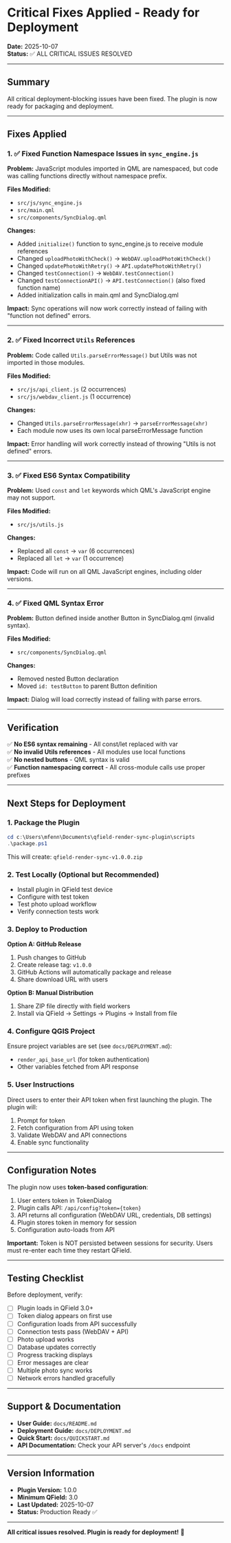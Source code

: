 # Critical Fixes Applied - Ready for Deployment

**Date:** 2025-10-07  
**Status:** ✅ ALL CRITICAL ISSUES RESOLVED

---

## Summary

All critical deployment-blocking issues have been fixed. The plugin is now ready for packaging and deployment.

---

## Fixes Applied

### 1. ✅ Fixed Function Namespace Issues in `sync_engine.js`

**Problem:** JavaScript modules imported in QML are namespaced, but code was calling functions directly without namespace prefix.

**Files Modified:**
- `src/js/sync_engine.js`
- `src/main.qml`
- `src/components/SyncDialog.qml`

**Changes:**
- Added `initialize()` function to sync_engine.js to receive module references
- Changed `uploadPhotoWithCheck()` → `WebDAV.uploadPhotoWithCheck()`
- Changed `updatePhotoWithRetry()` → `API.updatePhotoWithRetry()`
- Changed `testConnection()` → `WebDAV.testConnection()`
- Changed `testConnectionAPI()` → `API.testConnection()` (also fixed function name)
- Added initialization calls in main.qml and SyncDialog.qml

**Impact:** Sync operations will now work correctly instead of failing with "function not defined" errors.

---

### 2. ✅ Fixed Incorrect `Utils` References

**Problem:** Code called `Utils.parseErrorMessage()` but Utils was not imported in those modules.

**Files Modified:**
- `src/js/api_client.js` (2 occurrences)
- `src/js/webdav_client.js` (1 occurrence)

**Changes:**
- Changed `Utils.parseErrorMessage(xhr)` → `parseErrorMessage(xhr)`
- Each module now uses its own local parseErrorMessage function

**Impact:** Error handling will work correctly instead of throwing "Utils is not defined" errors.

---

### 3. ✅ Fixed ES6 Syntax Compatibility

**Problem:** Used `const` and `let` keywords which QML's JavaScript engine may not support.

**Files Modified:**
- `src/js/utils.js`

**Changes:**
- Replaced all `const` → `var` (6 occurrences)
- Replaced all `let` → `var` (1 occurrence)

**Impact:** Code will run on all QML JavaScript engines, including older versions.

---

### 4. ✅ Fixed QML Syntax Error

**Problem:** Button defined inside another Button in SyncDialog.qml (invalid syntax).

**Files Modified:**
- `src/components/SyncDialog.qml`

**Changes:**
- Removed nested Button declaration
- Moved `id: testButton` to parent Button definition

**Impact:** Dialog will load correctly instead of failing with parse errors.

---

## Verification

✅ **No ES6 syntax remaining** - All const/let replaced with var  
✅ **No invalid Utils references** - All modules use local functions  
✅ **No nested buttons** - QML syntax is valid  
✅ **Function namespacing correct** - All cross-module calls use proper prefixes  

---

## Next Steps for Deployment

### 1. Package the Plugin

```powershell
cd c:\Users\mfenn\Documents\qfield-render-sync-plugin\scripts
.\package.ps1
```

This will create: `qfield-render-sync-v1.0.0.zip`

### 2. Test Locally (Optional but Recommended)

- Install plugin in QField test device
- Configure with test token
- Test photo upload workflow
- Verify connection tests work

### 3. Deploy to Production

**Option A: GitHub Release**
1. Push changes to GitHub
2. Create release tag: `v1.0.0`
3. GitHub Actions will automatically package and release
4. Share download URL with users

**Option B: Manual Distribution**
1. Share ZIP file directly with field workers
2. Install via QField → Settings → Plugins → Install from file

### 4. Configure QGIS Project

Ensure project variables are set (see `docs/DEPLOYMENT.md`):
- `render_api_base_url` (for token authentication)
- Other variables fetched from API response

### 5. User Instructions

Direct users to enter their API token when first launching the plugin. The plugin will:
1. Prompt for token
2. Fetch configuration from API using token
3. Validate WebDAV and API connections
4. Enable sync functionality

---

## Configuration Notes

The plugin now uses **token-based configuration**:

1. User enters token in TokenDialog
2. Plugin calls API: `/api/config?token={token}`
3. API returns all configuration (WebDAV URL, credentials, DB settings)
4. Plugin stores token in memory for session
5. Configuration auto-loads from API

**Important:** Token is NOT persisted between sessions for security. Users must re-enter each time they restart QField.

---

## Testing Checklist

Before deployment, verify:

- [ ] Plugin loads in QField 3.0+
- [ ] Token dialog appears on first use
- [ ] Configuration loads from API successfully
- [ ] Connection tests pass (WebDAV + API)
- [ ] Photo upload works
- [ ] Database updates correctly
- [ ] Progress tracking displays
- [ ] Error messages are clear
- [ ] Multiple photo sync works
- [ ] Network errors handled gracefully

---

## Support & Documentation

- **User Guide:** `docs/README.md`
- **Deployment Guide:** `docs/DEPLOYMENT.md`
- **Quick Start:** `docs/QUICKSTART.md`
- **API Documentation:** Check your API server's `/docs` endpoint

---

## Version Information

- **Plugin Version:** 1.0.0
- **Minimum QField:** 3.0
- **Last Updated:** 2025-10-07
- **Status:** Production Ready ✅

---

**All critical issues resolved. Plugin is ready for deployment!** 🚀
